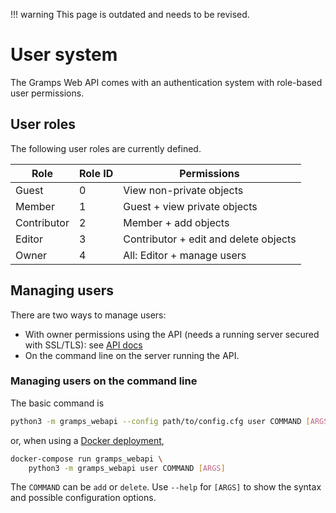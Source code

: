  
!!! warning
    This page is outdated and needs to be revised.
    
# User system

The Gramps Web API comes with an authentication system with role-based user permissions.

## User roles

The following user roles are currently defined.

Role | Role ID | Permissions
-----|---------|------------
Guest | 0 | View non-private objects
Member | 1 | Guest + view private objects
Contributor | 2 | Member + add objects
Editor | 3 | Contributor + edit and delete objects
Owner | 4 | All: Editor + manage users

## Managing users

There are two ways to manage users:

- With owner permissions using the API (needs a running server secured with SSL/TLS): see [API docs](dev-backend/api.md)
- On the command line on the server running the API.

### Managing users on the command line

The basic command is

```bash
python3 -m gramps_webapi --config path/to/config.cfg user COMMAND [ARGS]
```
or, when using a [Docker deployment](Deployment.md),

```bash
docker-compose run gramps_webapi \
    python3 -m gramps_webapi user COMMAND [ARGS]
```

The `COMMAND` can be `add` or `delete`. Use `--help` for `[ARGS]` to show the syntax and possible configuration options.
